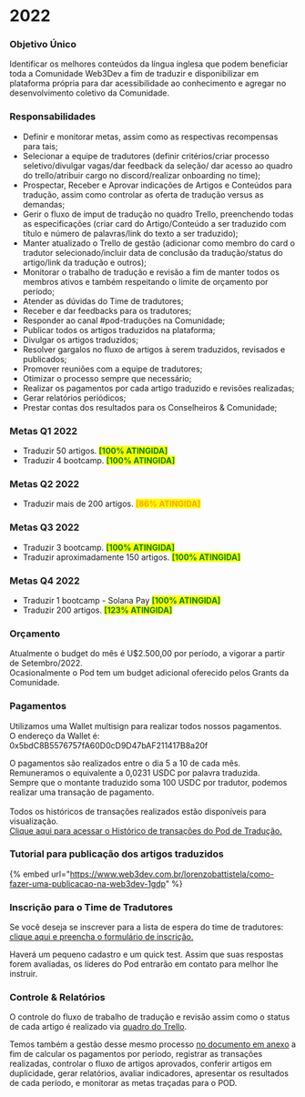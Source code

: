 # 2022

### Objetivo Único

Identificar os melhores conteúdos da língua inglesa que podem beneficiar toda a Comunidade Web3Dev a fim de traduzir e disponibilizar em plataforma própria para dar acessibilidade ao conhecimento e agregar no desenvolvimento coletivo da Comunidade.

### Responsabilidades

* Definir e monitorar metas, assim como as respectivas recompensas para tais;
* Selecionar a equipe de tradutores (definir critérios/criar processo seletivo/divulgar vagas/dar feedback da seleção/ dar acesso ao quadro do trello/atribuir cargo no discord/realizar onboarding no time);
* Prospectar, Receber e Aprovar indicações de Artigos e Conteúdos para tradução, assim como controlar as oferta de tradução versus as demandas;
* Gerir o fluxo de imput de tradução no quadro Trello, preenchendo todas as especificações (criar card do Artigo/Conteúdo a ser traduzido com título e número de palavras/link do texto a ser traduzido);
* Manter atualizado o Trello de gestão (adicionar como membro do card o tradutor selecionado/incluir data de conclusão da tradução/status do artigo/link da tradução e outros);
* Monitorar o trabalho de tradução e revisão a fim de manter todos os membros ativos e também respeitando o limite de orçamento por período;
* Atender as dúvidas do Time de tradutores;
* Receber e dar feedbacks para os tradutores;
* Responder ao canal #pod-traduções na Comunidade;
* Publicar todos os artigos traduzidos na plataforma;
* Divulgar os artigos traduzidos;
* Resolver gargalos no fluxo de artigos à serem traduzidos, revisados e publicados;
* Promover reuniões com a equipe de tradutores;
* Otimizar o processo sempre que necessário;
* Realizar os pagamentos por cada artigo traduzido e revisões realizadas;
* Gerar relatórios periódicos;
* Prestar contas dos resultados para os Conselheiros & Comunidade;

### Metas Q1 2022

* Traduzir 50 artigos. <mark style="color:green;">**\[100% ATINGIDA]**</mark>
* Traduzir 4 bootcamp. <mark style="color:green;">**\[100% ATINGIDA]**</mark>

### Metas Q2 2022

* Traduzir mais de 200 artigos. <mark style="color:orange;">**\[86% ATINGIDA]**</mark>

### Metas Q3 2022

* Traduzir <mark style="color:blue;"></mark> 3 bootcamp. <mark style="color:green;">**\[100% ATINGIDA]**</mark>
* Traduzir aproximadamente 150 artigos. <mark style="color:green;">**\[100% ATINGIDA]**</mark>

### Metas Q4 2022

* Traduzir 1 bootcamp - Solana Pay <mark style="color:green;">**\[100% ATINGIDA]**</mark>
* Traduzir 200 artigos. <mark style="color:green;">**\[123% ATINGIDA]**</mark>

### Orçamento

Atualmente o budget do mês é U$2.500,00 por período, a vigorar a partir de Setembro/2022.\
Ocasionalmente o Pod tem um budget adicional oferecido pelos Grants da Comunidade.

### Pagamentos

Utilizamos uma Wallet multisign para realizar todos nossos pagamentos.\
O endereço da Wallet é: 0x5bdC8B5576757fA60D0cD9D47bAF211417B8a20f

O pagamentos são realizados entre o dia 5 a 10 de cada mês.\
Remuneramos o equivalente a 0,0231 USDC por palavra traduzida.\
Sempre que o montante traduzido soma 100 USDC por tradutor, podemos realizar uma transação de pagamento.\
\
Todos os históricos de transações realizados estão disponíveis para visualização.\
[Clique aqui para acessar o Histórico de transações do Pod de Tradução.](https://gnosis-safe.io/app/matic:0x5bdC8B5576757fA60D0cD9D47bAF211417B8a20f/transactions/history)

### Tutorial para publicação dos artigos traduzidos

{% embed url="https://www.web3dev.com.br/lorenzobattistela/como-fazer-uma-publicacao-na-web3dev-1gdp" %}

### Inscrição para o Time de Tradutores

Se você deseja se inscrever para a lista de espera do time de tradutores: [clique aqui e preencha o formulário de inscrição.](https://docs.google.com/forms/d/e/1FAIpQLSd5k719FWqzMGPx8DZSy4I5U6FEcRzN7l9--x1cq6hYnFJ8gQ/viewform)&#x20;

Haverá um pequeno cadastro e um quick test. Assim que suas respostas forem avaliadas, os líderes do Pod entrarão em contato para melhor lhe instruir.

### Controle & Relatórios

O controle do fluxo de trabalho de tradução e revisão assim como o status de cada artigo é realizado via [quadro do Trello](https://trello.com/b/trhPXGV5/translations).

Temos também a gestão desse mesmo processo [no documento em anexo](https://docs.google.com/spreadsheets/d/1bOpQc8de6phDiuTxVfqiRw8l2-SYSz7lyXU8ZiY8im8/edit?usp=sharing) a fim de calcular os pagamentos por período, registrar as transações realizadas, controlar o fluxo de artigos aprovados, conferir artigos em duplicidade, gerar relatórios, avaliar indicadores, apresentar os resultados de cada período, e monitorar as metas traçadas para o POD.
